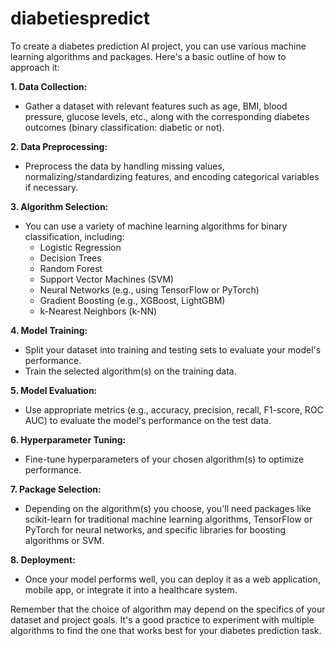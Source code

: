 # diabetiespredict
To create a diabetes prediction AI project, you can use various machine learning algorithms and packages. Here's a basic outline of how to approach it:

**1. Data Collection:**
   - Gather a dataset with relevant features such as age, BMI, blood pressure, glucose levels, etc., along with the corresponding diabetes outcomes (binary classification: diabetic or not).

**2. Data Preprocessing:**
   - Preprocess the data by handling missing values, normalizing/standardizing features, and encoding categorical variables if necessary.

**3. Algorithm Selection:**
   - You can use a variety of machine learning algorithms for binary classification, including:
     - Logistic Regression
     - Decision Trees
     - Random Forest
     - Support Vector Machines (SVM)
     - Neural Networks (e.g., using TensorFlow or PyTorch)
     - Gradient Boosting (e.g., XGBoost, LightGBM)
     - k-Nearest Neighbors (k-NN)

**4. Model Training:**
   - Split your dataset into training and testing sets to evaluate your model's performance.
   - Train the selected algorithm(s) on the training data.

**5. Model Evaluation:**
   - Use appropriate metrics (e.g., accuracy, precision, recall, F1-score, ROC AUC) to evaluate the model's performance on the test data.

**6. Hyperparameter Tuning:**
   - Fine-tune hyperparameters of your chosen algorithm(s) to optimize performance.

**7. Package Selection:**
   - Depending on the algorithm(s) you choose, you'll need packages like scikit-learn for traditional machine learning algorithms, TensorFlow or PyTorch for neural networks, and specific libraries for boosting algorithms or SVM.

**8. Deployment:**
   - Once your model performs well, you can deploy it as a web application, mobile app, or integrate it into a healthcare system.

Remember that the choice of algorithm may depend on the specifics of your dataset and project goals. It's a good practice to experiment with multiple algorithms to find the one that works best for your diabetes prediction task.
